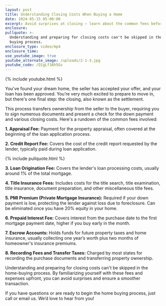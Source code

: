 ```yaml
---
layout: post
title: Understanding Closing Costs When Buying a Home
date: 2024-05-15 05:00:00
excerpt: Avoid surprises at closing – learn about the common fees beforehand.
enclosure:
pullquote: >-
  Understanding and preparing for closing costs can't be skipped in the home
  buying process. 
enclosure_type: video/mp4
enclosure_time:
use_youtube_image: true
youtube_alternate_image: /uploads/2-1-3.jpg
youtube_code: /Q1gLf3Ah5Gs
---
```

{% include youtube.html %}

You've found your dream home, the seller has accepted your offer, and your loan has been approved. You’re very much excited to prepare to move in, but there's one final step: the closing, also known as the settlement.

This process transfers ownership from the seller to the buyer, requiring you to sign numerous documents and present a check for the down payment and various closing costs. Here's a rundown of the common fees involved:

**1\. Appraisal Fee:** Payment for the property appraisal, often covered at the beginning of the loan application process.

**2\. Credit Report Fee:** Covers the cost of the credit report requested by the lender, typically paid during loan application.

{% include pullquote.html %}

**3\. Loan Origination Fee:** Covers the lender's loan processing costs, usually around 1% of the total mortgage.

**4\. Title Insurance Fees:** Includes costs for the title search, title examination, title insurance, document preparation, and other miscellaneous title fees.

**5\. PMI Premium (Private Mortgage Insurance):** Required if your down payment is low, protecting the lender against loss due to foreclosure. Can be eliminated once you have 20% equity in your home.

**6\. Prepaid Interest Fee:** Covers interest from the purchase date to the first mortgage payment date, higher if you buy early in the month.

**7\. Escrow Accounts:** Holds funds for future property taxes and home insurance, usually collecting one year’s worth plus two months of homeowner's insurance premiums.

**8\. Recording Fees and Transfer Taxes:** Charged by most states for recording the purchase documents and transferring property ownership.

Understanding and preparing for closing costs can't be skipped in the home-buying process. By familiarizing yourself with these fees and expenses upfront, you can avoid surprises and ensure a smoother transaction.

If you have questions or are ready to begin the home buying process, just call or email us. We’d love to hear from you!